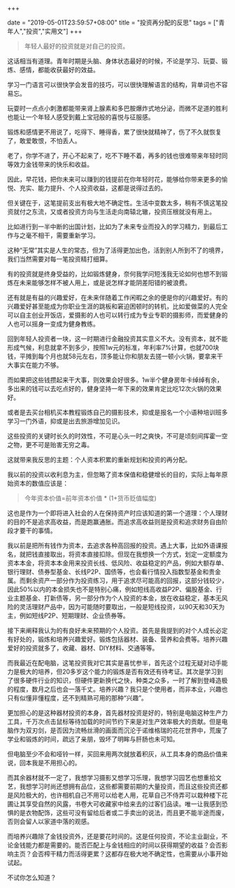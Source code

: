 +++

date = "2019-05-01T23:59:57+08:00"
title = "投资再分配的反思"
tags = ["青年人","投资","实用文"]
+++

> 年轻人最好的投资就是对自己的投资。

这话相当有道理。青年时期是头脑、身体状态最好的时候，不论是学习、玩耍、锻炼、感情，都能收获最好的效益。

学习一门语言可以很快学会发音的技巧，可以很快理解语言的结构，背单词也不容易忘。

玩耍时一点点小刺激都能带来肾上腺素和多巴胺爆炸式地分泌，而微不足道的胜利也能让一个年轻人感受到戴上宝冠般的喜悦与征服感。

锻炼和感情更不用说了，吃得下、睡得香，累了很快就精神了，伤了不久就恢复了，敢爱敢恨，不怕丢人。

老了，你学不进了，开心不起来了，吃不下睡不着，再多的钱也很难带来年轻时同等效力金钱带来的快乐和收益。

因此，早花钱，把你未来可以赚到的钱提前在你年轻时花，能够给你带来更多的愉悦、充实、能力提升、个人投资收益，这都是说得过去的。

但关键在于，这笔提前支出有极大地不确定性。生活中变数太多，稍有不慎这笔投资就付之东流，又或者投资方向与生活走向南辕北辙，投资压根就没有用上。

比如进行到一半中断的出国计划，比如为了未来专业而投入的学习精力，到最后工作与之毫不相干，需要重新学习。

这种“无常”其实是人生的常态，但为了活得更加出色，活到别人所到不了的境界，我们当然需要对每一笔投资精打细算。

有的投资就是终身受益的，比如锻炼健身，奈何我学问短浅我无论如何也想不到锻炼在未来能够怎样不被人用上，或是说怎样才能阴差阳错的被浪费。

还有就是有益的兴趣爱好，在未来伴随着工作闲暇之余的便是你的兴趣爱好。有的兴趣爱好甚至能成为你职业生涯的跳板和窘迫困顿时的转机，比如爱做菜的人完全可以自主创业开饭店，爱摄影的人也可以转行成为专业专职的摄影师，而爱健身的人也可以摇身一变成为健身教练。

回到年轻人投资者一块，这一时期进行金融投资其实意义不大。没有资本，就不能形成气候，利息就拿不到多少，按照1w元的标准，年利率7%计算，也就700块钱，平摊到每个月也就58元左右，顶多能让你和朋友去搓一顿小火锅，要拿来干大事实在能力不够。

而如果把这些钱攒起来干大事，则效果会好很多。1w半个健身房年卡绰绰有余，多出来的钱可以去吃点好的，健身坚持一年下来的效果肯定比吃12次火锅的效果好。

或者是去买台相机买本教程锻炼自己的摄影技术，抑或是报名一个小语种培训班多学习一门外语，抑或是出去旅游增加见识。

这些投资的关键时长久的时效性，不可是心头一时之爽快，不可是顷刻间挥霍一空之物，更不可是贻害无穷之毒。

这就带来我反思的主题：个人资本积累的重新规划和投资的再分配。

我以前的投资以收利息为主，但忽略了资本保值和稳健增长的目的，实际上每年原始资本的数值应该是：

> 今年资本价值=前年资本价值 * (1+货币贬值幅度)

这也是作为一个即将进入社会的人在保持资产时应该知道的第一个道理：个人理财的目的不是追求高收益，而是跑赢通胀。而追求高收益则是投资和追求财务自由阶段才要干的事情。

我以前是把所有钱作为资本，去追求各种高回报的投资。遇上大事，比如外语课报名，就把钱直接取出，将资本直接扣除。但现在我想换一个方式，划定一定额度为资本本金，将资本本金用来投资长线、低风险、收益稳定的产品，例如大额存单、银行理财、债券型基金、长线P2P、国债等，也会看行情投入指数型基金和贵金属。而剩余资产一部分作为投资练习，用于追求尽可能高的回报，这部分钱较少，因此50%以内的本金损失也不是特别心痛，例如短线高收益P2P、偏股基金、行业主题基金、打新债等，另一部分作为个人投资的本金，放在收益稳定，基本无风险的灵活理财产品中，因为可能随时要取出，一般是短线投资，以90天和30天为主，例如短线P2P、短期理财、企业债券等。

接下来阐释我认为的有良好未来预期的个人投资。首先是我提到的对个人成长必定有好处的，锻炼和培养兴趣爱好。锻炼包括器材、装备、营养和会费等。培养兴趣爱好的投资就多了，收藏、器材、DIY材料、交通等等。

而我最近在配电脑，这笔投资我对它其实是喜忧参半，首先这个过程无疑对动手能力是极大的培养，但20多岁这个能力的锻炼是否有效还有待考证。其次是学习到了很多硬件行业的知识，但硬件更新换代之快，种类之众多，一时了解到登峰造极的程度，数月之后也会一落千丈。培养兴趣？我只是个使用者，而非本业，兴趣也只有似懂非懂程度，还不到精熟可用的那种“兴趣”。

更加担心的是这种器材投资的本身，首先器材投资是好的，特别是电脑这种生产力工具，千万次点击鼠标等待加载的时间节约下来是对生产效率极大的贡献。但是电脑作为双刃剑，是否因为流畅丝滑的画面而沉沦于诺维格瑞的花花世界中，荒废了学业和锻炼的时间，疏远了亲朋，毁坏了明眸与肝肠也未可知。

但电脑至少不会和哑铃一样，买回来用两次就放着积灰，从工具本身的商品价值来说，回本我是不用担心的。

而其余器材就不一定了，我想学习摄影又想学习乐理，我想学习园艺也想重拾文艺，我想学习时尚还想拥有品位，这些都需要前期的大量投资，而且这些投资还都是风险极大的，也许相机自己不用可以给老人用，花草自己不侍弄可以栽种楼下花圃让其享受自然的风露，书卷大可收藏家中给来去的过客们品读。唯一让我感到恐惧的是衣物配饰，这些可没有留给后者或二手卖出的说法，而且更不能半途而废，否则会留人以家道中落的观感。

而培养兴趣除了金钱投资外，还是要花时间的。这是任何投资，不论主业副业，不论金钱能力都是需要的。能否匹配上与金钱相应的时间以获得期望的收益？会否影响主页？会否榨干精力而活得更累？这都存在极大地不确定性，也需要从小事开始试起。

不试你怎么知道？